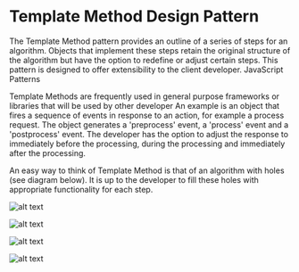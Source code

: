 # Template Method Design Pattern

The Template Method pattern provides an outline of a series of steps
for an algorithm. Objects that implement these steps retain the
original structure of the algorithm but have the option to redefine or adjust certain steps. This pattern is designed to offer extensibility to the client developer. JavaScript Patterns

Template Methods are frequently used in general purpose frameworks or libraries that will be used by other developer An example is an object that fires a sequence of events in response to an action, for example a process request. The object generates a 'preprocess' event, a 'process' event and a 'postprocess' event. The developer has the option to adjust the response to immediately before the processing, during the processing and immediately after the processing.

An easy way to think of Template Method is that of an algorithm with holes (see diagram below). It is up to the developer to fill these holes with appropriate functionality for each step.

![alt text](https://github.com/nchathu2014/design-pattern-final/blob/pattern/template-method/src/images/template_method.JPG?raw=true)

![alt text](https://github.com/nchathu2014/design-pattern-final/blob/pattern/template-method/src/images/template_method_1.JPG?raw=true)

![alt text](https://github.com/nchathu2014/design-pattern-final/blob/pattern/template-method/src/images/template_method_2.JPG?raw=true)

![alt text](https://github.com/nchathu2014/design-pattern-final/blob/pattern/template-method/src/images/template_method_3.JPG?raw=true)
